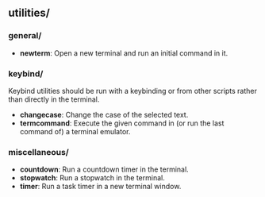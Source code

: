 
## utilities/

### general/

* **newterm**: Open a new terminal and run an initial command in it.

### keybind/

Keybind utilities should be run with a keybinding or from other scripts rather than directly in the terminal.

* **changecase**: Change the case of the selected text.
* **termcommand**: Execute the given command in (or run the last command of) a terminal emulator.

### miscellaneous/

* **countdown**: Run a countdown timer in the terminal.
* **stopwatch**: Run a stopwatch in the terminal.
* **timer**: Run a task timer in a new terminal window.

